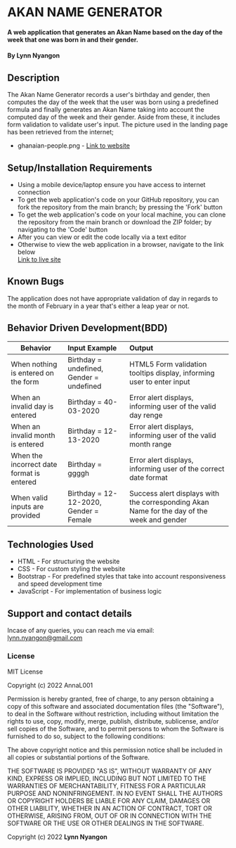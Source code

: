 # AKAN NAME GENERATOR
#### A web application that generates an Akan Name based on the day of the week that one was born in and their gender.
#### By **Lynn Nyangon**
## Description
The Akan Name Generator records a user's birthday and gender, then computes the day of the week that the user was born using a predefined formula and finally generates an Akan Name taking into account the computed day of the week and their gender. Aside from these, it includes form validation to validate user's input.
The picture used in the landing page has been retrieved from the internet; <br>
* ghanaian-people.png - [Link to website](https://thumbs.dreamstime.com/b/ghanaian-national-clothes-flag-man-woman-traditional-costume-cute-cartoon-characters-travel-to-republic-ghana-122376153.jpg)
## Setup/Installation Requirements
* Using a mobile device/laptop ensure you have access to internet connection
* To get the web application's code on your GitHub repository, you can fork the repository from the main branch; by pressing the 'Fork' button
* To get the web application's code on your local machine, you can clone the repository from the main branch or download the ZIP folder; by navigating to the 'Code' button
* After you can view or edit the code locally via a text editor 
* Otherwise to view the web application in a browser, navigate to the link below <br>
  [Link to live site](https://annal001.github.io/akan-name-generator/)
## Known Bugs
The application does not have appropriate validation of day in regards to the month of February in a year that's either a leap year or not.
## Behavior Driven Development(BDD)
| **Behavior**                              | **Input Example**                           | **Output**                                                         |
|-------------------------------------------|:--------------------------------------------|:-------------------------------------------------------------------|
| When nothing is entered on the form       | Birthday = undefined, Gender = undefined    | HTML5 Form validation tooltips display, informing user to enter input    |
| When an invalid day is entered            | Birthday = 40-03-2020                       | Error alert displays, informing user of the valid day renge     |
| When an invalid month is entered          | Birthday = 12-13-2020                       | Error alert displays, informing user of the valid month range   |
| When the incorrect date format is entered | Birthday = ggggh                            | Error alert displays, informing user of the correct date format |
| When valid inputs are provided            | Birthday = 12-12-2020, Gender = Female      | Success alert displays with the corresponding Akan Name for the day of the week and gender     |   
## Technologies Used
* HTML - For structuring the website
* CSS - For custom styling the website
* Bootstrap - For predefined styles that take into account responsiveness and speed development time
* JavaScript - For implementation of business logic
## Support and contact details
Incase of any queries, you can reach me via email: lynn.nyangon@gmail.com
### License
MIT License

Copyright (c) 2022 AnnaL001

Permission is hereby granted, free of charge, to any person obtaining a copy
of this software and associated documentation files (the "Software"), to deal
in the Software without restriction, including without limitation the rights
to use, copy, modify, merge, publish, distribute, sublicense, and/or sell
copies of the Software, and to permit persons to whom the Software is
furnished to do so, subject to the following conditions:

The above copyright notice and this permission notice shall be included in all
copies or substantial portions of the Software.

THE SOFTWARE IS PROVIDED "AS IS", WITHOUT WARRANTY OF ANY KIND, EXPRESS OR
IMPLIED, INCLUDING BUT NOT LIMITED TO THE WARRANTIES OF MERCHANTABILITY,
FITNESS FOR A PARTICULAR PURPOSE AND NONINFRINGEMENT. IN NO EVENT SHALL THE
AUTHORS OR COPYRIGHT HOLDERS BE LIABLE FOR ANY CLAIM, DAMAGES OR OTHER
LIABILITY, WHETHER IN AN ACTION OF CONTRACT, TORT OR OTHERWISE, ARISING FROM,
OUT OF OR IN CONNECTION WITH THE SOFTWARE OR THE USE OR OTHER DEALINGS IN THE
SOFTWARE.

Copyright (c) 2022 **Lynn Nyangon**
